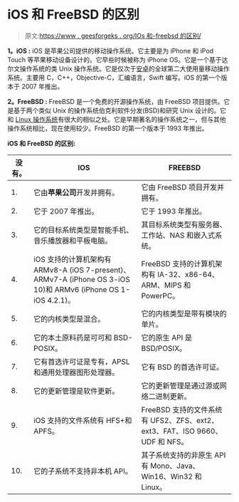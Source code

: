 # iOS 和 FreeBSD 的区别

> 原文:[https://www . geesforgeks . org/IOs 和-freebsd 的区别/](https://www.geeksforgeeks.org/difference-between-ios-and-freebsd/)

**1。iOS :**
iOS 是苹果公司提供的移动操作系统。它主要是为 iPhone 和 iPod Touch 等苹果移动设备设计的。它早些时候被称为 iPhone OS。它是一个基于达尔文操作系统的类 Unix 操作系统。它是仅次于[安卓](https://www.geeksforgeeks.org/introduction-to-android-development/)的全球第二大使用量移动操作系统。主要用 C，C++，Objective-C，汇编语言，Swift 编写。iOS 的第一个版本于 2007 年推出。

**2。FreeBSD :**
FreeBSD 是一个免费的开源操作系统，由 FreeBSD 项目提供。它是基于两个类似 Unix 的操作系统伯克利软件分发(BSD)和研究 Unix 设计的。它和 [Linux 操作系统](https://www.geeksforgeeks.org/introduction-to-linux-operating-system/)有很大的相似之处。它是早期著名的操作系统之一，但与其他操作系统相比，现在使用较少。FreeBSD 的第一个版本于 1993 年推出。

**iOS 和 FreeBSD 的区别:**

<center>

| 没有。 | IOS | FREEBSD |
| --- | --- | --- |
| 1. | 它由**苹果公司**开发并拥有。 | 它由 FreeBSD 项目开发并拥有。 |
| 2. | 它于 2007 年推出。 | 它于 1993 年推出。 |
| 3. | 它的目标系统类型是智能手机、音乐播放器和平板电脑。 | 其目标系统类型有服务器、工作站、NAS 和嵌入式系统。 |
| 4. | iOS 支持的计算机架构有 ARMv8-A (iOS 7-present)、ARMv7-A (iPhone OS 3-iOS 10)和 ARMv6 (iPhone OS 1-iOS 4.2.1)。 | FreeBSD 支持的计算机架构有 IA-32、x86-64、ARM、MIPS 和 PowerPC。 |
| 5. | 它的内核类型是混合。 | 它的内核类型是带有模块的单片。 |
| 6. | 它的本土原料药是可可和 BSD-POSIX。 | 它的原生 API 是 BSD/POSIX。 |
| 7. | 它有首选许可证是专有，APSL 和通用处理器图形处理器。 | 它有 BSD 的首选许可证。 |
| 8. | 它的更新管理是软件更新。 | 它的更新管理是通过源或网络二进制更新。 |
| 9. | iOS 支持的文件系统有 HFS+和 APFS。 | FreeBSD 支持的文件系统有 UFS2、ZFS、ext2、ext3、FAT、ISO 9660、UDF 和 NFS。 |
| 10. | 它的子系统不支持非本机 API。 | 其子系统支持的非原生 API 有 Mono、Java、Win16、Win32 和 Linux。 |

</center>